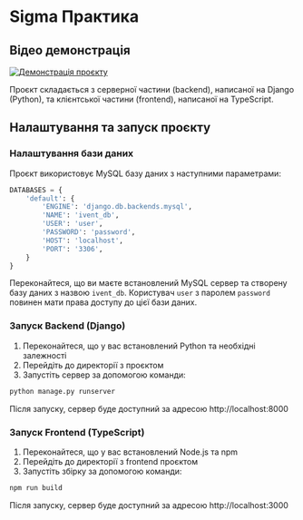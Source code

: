# Sigma Практика

## Відео демонстрація

[![Демонстрація проєкту](https://img.youtube.com/vi/eLj8xczpjpI/0.jpg)](https://youtu.be/eLj8xczpjpI)

Проєкт складається з серверної частини (backend), написаної на Django (Python), та клієнтської частини (frontend), написаної на TypeScript.

## Налаштування та запуск проєкту

### Налаштування бази даних

Проєкт використовує MySQL базу даних з наступними параметрами:

```python
DATABASES = {
    'default': {
        'ENGINE': 'django.db.backends.mysql', 
        'NAME': 'ivent_db',
        'USER': 'user',
        'PASSWORD': 'password',
        'HOST': 'localhost',
        'PORT': '3306',
    }
}
```

Переконайтеся, що ви маєте встановлений MySQL сервер та створену базу даних з назвою `ivent_db`. Користувач `user` з паролем `password` повинен мати права доступу до цієї бази даних.

### Запуск Backend (Django)

1. Переконайтеся, що у вас встановлений Python та необхідні залежності
2. Перейдіть до директорії з проєктом
3. Запустіть сервер за допомогою команди:

```bash
python manage.py runserver
```

Після запуску, сервер буде доступний за адресою http://localhost:8000

### Запуск Frontend (TypeScript)

1. Переконайтеся, що у вас встановлений Node.js та npm
2. Перейдіть до директорії з frontend проєктом
3. Запустіть збірку за допомогою команди:

```bash
npm run build
```

Після запуску, сервер буде доступний за адресою http://localhost:3000

